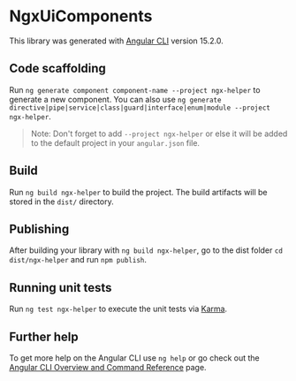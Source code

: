 # NgxUiComponents

This library was generated with [Angular CLI](https://github.com/angular/angular-cli) version 15.2.0.

## Code scaffolding

Run `ng generate component component-name --project ngx-helper` to generate a new component. You can also use `ng generate directive|pipe|service|class|guard|interface|enum|module --project ngx-helper`.
> Note: Don't forget to add `--project ngx-helper` or else it will be added to the default project in your `angular.json` file. 

## Build

Run `ng build ngx-helper` to build the project. The build artifacts will be stored in the `dist/` directory.

## Publishing

After building your library with `ng build ngx-helper`, go to the dist folder `cd dist/ngx-helper` and run `npm publish`.

## Running unit tests

Run `ng test ngx-helper` to execute the unit tests via [Karma](https://karma-runner.github.io).

## Further help

To get more help on the Angular CLI use `ng help` or go check out the [Angular CLI Overview and Command Reference](https://angular.io/cli) page.
